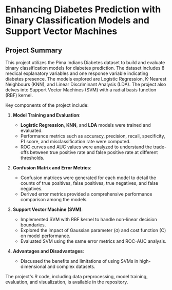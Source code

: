# Enhancing Diabetes Prediction with Binary Classification Models and Support Vector Machines


## Project Summary

This project utilizes the Pima Indians Diabetes dataset to build and evaluate binary classification models for diabetes prediction. The dataset includes 8 medical explanatory variables and one response variable indicating diabetes presence. The models explored are Logistic Regression, K-Nearest Neighbours (KNN), and Linear Discriminant Analysis (LDA). The project also delves into Support Vector Machines (SVM) with a radial basis function (RBF) kernel.

Key components of the project include:

1. **Model Training and Evaluation**:
    - **Logistic Regression**, **KNN**, and **LDA** models were trained and evaluated.
    - Performance metrics such as accuracy, precision, recall, specificity, F1 score, and misclassification rate were computed.
    - ROC curves and AUC values were analyzed to understand the trade-offs between true positive rate and false positive rate at different thresholds.

2. **Confusion Matrix and Error Metrics**:
    - Confusion matrices were generated for each model to detail the counts of true positives, false positives, true negatives, and false negatives.
    - Derived error metrics provided a comprehensive performance comparison among the models.

3. **Support Vector Machine (SVM)**:
    - Implemented SVM with RBF kernel to handle non-linear decision boundaries.
    - Explored the impact of Gaussian parameter (σ) and cost function (C) on model performance.
    - Evaluated SVM using the same error metrics and ROC-AUC analysis.

4. **Advantages and Disadvantages**:
    - Discussed the benefits and limitations of using SVMs in high-dimensional and complex datasets.

The project's R code, including data preprocessing, model training, evaluation, and visualization, is available in the repository.
